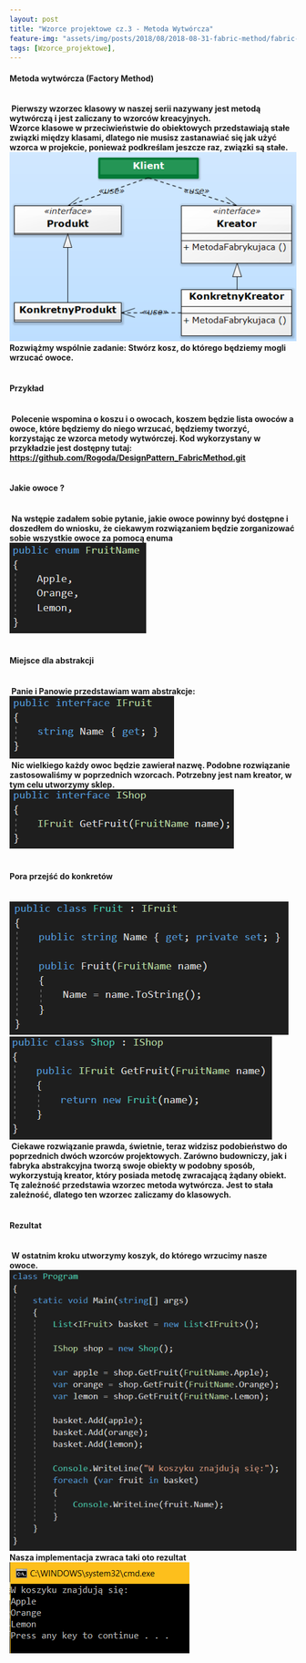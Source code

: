 ```yaml
---
layout: post
title: "Wzorce projektowe cz.3 - Metoda Wytwórcza"
feature-img: "assets/img/posts/2018/08/2018-08-31-fabric-method/fabric-method.jpeg"
tags: [Wzorce_projektowe],
---
```


<h4 class="text-success">Metoda wytwórcza (Factory Method)<h4>
<br>
<font class="base-font-size">
&nbsp;Pierwszy wzorzec klasowy w naszej serii nazywany jest metodą wytwórczą i jest zaliczany to wzorców kreacyjnych.
<br>
Wzorce klasowe w przeciwieństwie do obiektowych przedstawiają stałe związki między klasami, dlatego nie musisz zastanawiać się jak użyć wzorca w projekcie, ponieważ podkreślam jeszcze raz, związki są stałe.
<br>
<img class="img-fluid img-thumbnail" src="../../../assets/img/posts/2018/08/2018-08-31-fabric-method/diagram.jpeg" alt="Diagram - Metoda Wytwórcza">
<br>
 Rozwiążmy wspólnie zadanie: Stwórz kosz, do którego będziemy mogli wrzucać owoce.
<br>
<br>
</font>
<h4 class="text-success">Przykład<h4>
<br>
<font class="base-font-size">
&nbsp;Polecenie wspomina o koszu i o owocach, koszem będzie lista owoców a owoce, które będziemy do niego wrzucać, będziemy tworzyć, korzystając ze wzorca metody wytwórczej. Kod wykorzystany w przykładzie jest dostępny tutaj:
<br>
<a class="base-font-size" href="https://github.com/Rogoda/DesignPattern_FabricMethod.git">
https://github.com/Rogoda/DesignPattern_FabricMethod.git</a>
<br>
<br>
</font>
<h4 class="text-success">Jakie owoce ?<h4>
<br>
<font class="base-font-size">
&nbsp;Na wstępie zadałem sobie pytanie, jakie owoce powinny być dostępne i doszedłem do wniosku, że ciekawym rozwiązaniem będzie zorganizować sobie wszystkie owoce za pomocą enuma
<br>
<img class="img-fluid img-thumbnail" src="../../../assets/img/posts/2018/08/2018-08-31-fabric-method/fruitname.jpeg" alt="FruitName">
<br>
<br>
</font>
<h4 class="text-success">Miejsce dla abstrakcji<h4>
<br>
<font class="base-font-size">
&nbsp;Panie i Panowie przedstawiam wam abstrakcje:
<br>
<img class="img-fluid img-thumbnail" src="../../../assets/img/posts/2018/08/2018-08-31-fabric-method/ifruit.jpeg" alt="IFruit">
<br>
&nbsp;Nic wielkiego każdy owoc będzie zawierał nazwę. Podobne rozwiązanie zastosowaliśmy w poprzednich wzorcach.
Potrzebny jest nam kreator, w tym celu utworzymy sklep.
<br>
<img class="img-fluid img-thumbnail" src="../../../assets/img/posts/2018/08/2018-08-31-fabric-method/ishop.jpeg" alt="IShop">
<br>
<br>
</font>
<h4 class="text-success">Pora przejść do konkretów<h4>
<br>
<font class="base-font-size">
<img class="img-fluid img-thumbnail" src="../../../assets/img/posts/2018/08/2018-08-31-fabric-method/fruit.jpeg" alt="Fruit">
<br>
<img class="img-fluid img-thumbnail" src="../../../assets/img/posts/2018/08/2018-08-31-fabric-method/shop.jpeg" alt="Shop">
<br>
&nbsp;Ciekawe rozwiązanie prawda, świetnie, teraz widzisz podobieństwo do poprzednich dwóch wzorców projektowych. Zarówno budowniczy, jak i fabryka abstrakcyjna tworzą swoje obiekty w podobny sposób, wykorzystują kreator, który posiada metodę zwracającą żądany obiekt. Tę zależność przedstawia wzorzec metoda wytwórcza. Jest to stała zależność, dlatego ten wzorzec zaliczamy do klasowych.
<br>
<br>
</font>
<h4 class="text-success">Rezultat<h4>
<br>
<font class="base-font-size">
&nbsp;W ostatnim kroku utworzymy koszyk, do którego wrzucimy nasze owoce.
<br>
<img class="img-fluid img-thumbnail" src="../../../assets/img/posts/2018/08/2018-08-31-fabric-method/program.jpeg" alt="Klient">
<br>
Nasza implementacja zwraca taki oto rezultat
<br>
<img class="img-fluid img-thumbnail" src="../../../assets/img/posts/2018/08/2018-08-31-fabric-method/cmd.jpeg" alt="CMD">
<br>
<br>
</font>